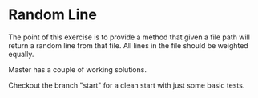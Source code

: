 # Random Line

The point of this exercise is to provide a method that given a file path will return
a random line from that file. All lines in the file should be weighted equally.

Master has a couple of working solutions.

Checkout the branch "start" for a clean start with just some basic tests.
